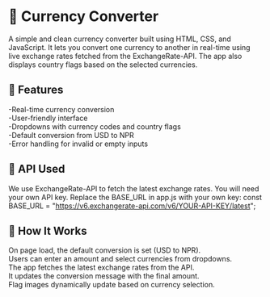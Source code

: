 # 💱 Currency Converter

A simple and clean currency converter built using HTML, CSS, and JavaScript. It lets you convert one currency to another in real-time using live exchange rates fetched from the ExchangeRate-API. The app also displays country flags based on the selected currencies.
<br/>

## 🔧 Features

-Real-time currency conversion <br/>
-User-friendly interface <br/>
-Dropdowns with currency codes and country flags <br/>
-Default conversion from USD to NPR <br/>
-Error handling for invalid or empty inputs
<br/>

## 🔑 API Used

We use ExchangeRate-API to fetch the latest exchange rates. You will need your own API key.
Replace the BASE_URL in app.js with your own key:
const BASE_URL = "https://v6.exchangerate-api.com/v6/YOUR-API-KEY/latest";
<br/>

## 🧠 How It Works

On page load, the default conversion is set (USD to NPR).<br/>
Users can enter an amount and select currencies from dropdowns.<br/>
The app fetches the latest exchange rates from the API.<br/>
It updates the conversion message with the final amount.<br/>
Flag images dynamically update based on currency selection.<br/>
